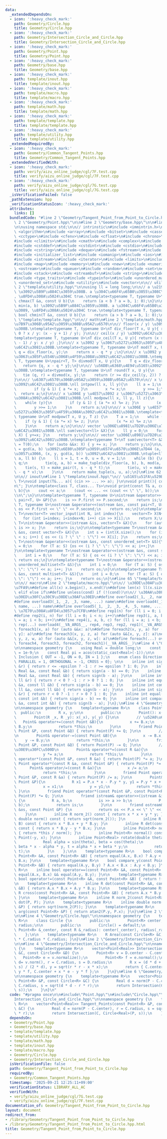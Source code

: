```yaml
---
data:
  _extendedDependsOn:
  - icon: ':heavy_check_mark:'
    path: Geometry/Circle.hpp
    title: Geometry/Circle.hpp
  - icon: ':heavy_check_mark:'
    path: Geometry/Intersection_Circle_and_Circle.hpp
    title: Geometry/Intersection_Circle_and_Circle.hpp
  - icon: ':heavy_check_mark:'
    path: Geometry/Point.hpp
    title: Geometry/Point.hpp
  - icon: ':heavy_check_mark:'
    path: Geometry/base.hpp
    title: Geometry/base.hpp
  - icon: ':heavy_check_mark:'
    path: template/inout.hpp
    title: template/inout.hpp
  - icon: ':heavy_check_mark:'
    path: template/macro.hpp
    title: template/macro.hpp
  - icon: ':heavy_check_mark:'
    path: template/math.hpp
    title: template/math.hpp
  - icon: ':heavy_check_mark:'
    path: template/template.hpp
    title: template/template.hpp
  - icon: ':heavy_check_mark:'
    path: template/utility.hpp
    title: template/utility.hpp
  _extendedRequiredBy:
  - icon: ':heavy_check_mark:'
    path: Geometry/Common_Tangent_Points.hpp
    title: Geometry/Common_Tangent_Points.hpp
  _extendedVerifiedWith:
  - icon: ':heavy_check_mark:'
    path: verify/aizu_online_judge/cgl/7F.test.cpp
    title: verify/aizu_online_judge/cgl/7F.test.cpp
  - icon: ':heavy_check_mark:'
    path: verify/aizu_online_judge/cgl/7G.test.cpp
    title: verify/aizu_online_judge/cgl/7G.test.cpp
  _isVerificationFailed: false
  _pathExtension: hpp
  _verificationStatusIcon: ':heavy_check_mark:'
  attributes:
    links: []
  bundledCode: "#line 2 \"Geometry/Tangent_Point_from_Point_to_Circle.hpp\"\n\n#line\
    \ 2 \"Geometry/Point.hpp\"\n\n#line 2 \"Geometry/base.hpp\"\n\n#line 2 \"template/template.hpp\"\
    \n\nusing namespace std;\n\n// intrinstic\n#include <immintrin.h>\n\n#include\
    \ <algorithm>\n#include <array>\n#include <bitset>\n#include <cassert>\n#include\
    \ <cctype>\n#include <cfenv>\n#include <cfloat>\n#include <chrono>\n#include <cinttypes>\n\
    #include <climits>\n#include <cmath>\n#include <complex>\n#include <cstdarg>\n\
    #include <cstddef>\n#include <cstdint>\n#include <cstdio>\n#include <cstdlib>\n\
    #include <cstring>\n#include <deque>\n#include <fstream>\n#include <functional>\n\
    #include <initializer_list>\n#include <iomanip>\n#include <ios>\n#include <iostream>\n\
    #include <istream>\n#include <iterator>\n#include <limits>\n#include <list>\n\
    #include <map>\n#include <memory>\n#include <new>\n#include <numeric>\n#include\
    \ <ostream>\n#include <queue>\n#include <random>\n#include <set>\n#include <sstream>\n\
    #include <stack>\n#include <streambuf>\n#include <string>\n#include <tuple>\n\
    #include <type_traits>\n#include <typeinfo>\n#include <unordered_map>\n#include\
    \ <unordered_set>\n#include <utility>\n#include <vector>\n\n// utility\n#line\
    \ 2 \"template/utility.hpp\"\n\nusing ll = long long;\n\n// a \u2190 max(a, b)\
    \ \u3092\u5B9F\u884C\u3059\u308B. a \u304C\u66F4\u65B0\u3055\u308C\u305F\u3089\
    , \u8FD4\u308A\u5024\u304C true.\ntemplate<typename T, typename U>\ninline bool\
    \ chmax(T &a, const U b){\n    return (a < b ? a = b, 1: 0);\n}\n\n// a \u2190\
    \ min(a, b) \u3092\u5B9F\u884C\u3059\u308B. a \u304C\u66F4\u65B0\u3055\u308C\u305F\
    \u3089, \u8FD4\u308A\u5024\u304C true.\ntemplate<typename T, typename U>\ninline\
    \ bool chmin(T &a, const U b){\n    return (a > b ? a = b, 1: 0);\n}\n#line 59\
    \ \"template/template.hpp\"\n\n// math\n#line 2 \"template/math.hpp\"\n\n// \u9664\
    \u7B97\u306B\u95A2\u3059\u308B\u95A2\u6570\n\n// floor(x / y) \u3092\u6C42\u3081\
    \u308B.\ntemplate<typename T, typename U>\nT div_floor(T x, U y){ return (x >\
    \ 0 ? x / y: (x - y + 1) / y); }\n\n// ceil(x / y) \u3092\u6C42\u3081\u308B.\n\
    template<typename T, typename U>\nT div_ceil(T x, U y){ return (x > 0 ? (x + y\
    \ - 1) / y: x / y) ;}\n\n// x \u3092 y \u3067\u5272\u3063\u305F\u4F59\u308A\u3092\
    \u6C42\u3081\u308B.\ntemplate<typename T, typename U>\nT mod(T x, U y){\n    T\
    \ q = div_floor(x, y);\n    return x - q * y ;\n}\n\n// x \u3092 y \u3067\u5272\
    \u3063\u305F\u5546\u3068\u4F59\u308A\u3092\u6C42\u3081\u308B.\ntemplate<typename\
    \ T, typename U>\npair<T, T> divmod(T x, U y){\n    T q = div_floor(x, y);\n \
    \   return {q, x - q * y};\n}\n\n// \u56DB\u6368\u4E94\u5165\u3092\u6C42\u3081\
    \u308B.\ntemplate<typename T, typename U>\nT round(T x, U y){\n    T q, r;\n \
    \   tie (q, r) = divmod(x, y);\n    return (r >= div_ceil(y, 2)) ? q + 1 : q;\n\
    }\n\n// \u6307\u6570\u306B\u95A2\u3059\u308B\u95A2\u6570\n\n// x \u306E y \u4E57\
    \u3092\u6C42\u3081\u308B.\nll intpow(ll x, ll y){\n    ll a = 1;\n    while (y){\n\
    \        if (y & 1) { a *= x; }\n        x *= x;\n        y >>= 1;\n    }\n  \
    \  return a;\n}\n\n// x \u306E y \u4E57\u3092 z \u3067\u5272\u3063\u305F\u4F59\
    \u308A\u3092\u6C42\u3081\u308B.\nll modpow(ll x, ll y, ll z){\n    ll a = 1;\n\
    \    while (y){\n        if (y & 1) { (a *= x) %= z; }\n        (x *= x) %= z;\n\
    \        y >>= 1;\n    }\n    return a;\n}\n\n// x \u306E y \u4E57\u3092 z \u3067\
    \u5272\u3063\u305F\u4F59\u308A\u3092\u6C42\u3081\u308B.\ntemplate<typename T,\
    \ typename U>\nT modpow(T x, U y, T z) {\n    T a = 1;\n    while (y) {\n    \
    \    if (y & 1) { (a *= x) %= z; }\n\n        (x *= x) %= z;\n        y >>= 1;\n\
    \    }\n\n    return a;\n}\n\n// vector \u306E\u8981\u7D20\u306E\u7DCF\u548C\u3092\
    \u6C42\u3081\u308B.\nll sum(vector<ll> &X){\n    ll y = 0;\n    for (auto &&x:\
    \ X) { y+=x; }\n    return y;\n}\n\n// vector \u306E\u8981\u7D20\u306E\u7DCF\u548C\
    \u3092\u6C42\u3081\u308B.\ntemplate<typename T>\nT sum(vector<T> &X){\n    T y\
    \ = T(0);\n    for (auto &&x: X) { y += x; }\n    return y;\n}\n\n// a x + b y\
    \ = gcd(a, b) \u3092\u6E80\u305F\u3059\u6574\u6570\u306E\u7D44 (a, b) \u306B\u5BFE\
    \u3057\u3066, (x, y, gcd(a, b)) \u3092\u6C42\u3081\u308B.\ntuple<ll, ll, ll> Extended_Euclid(ll\
    \ a, ll b) {\n    ll s = 1, t = 0, u = 0, v = 1;\n    while (b) {\n        ll\
    \ q;\n        tie(q, a, b) = make_tuple(div_floor(a, b), b, mod(a, b));\n    \
    \    tie(s, t) = make_pair(t, s - q * t);\n        tie(u, v) = make_pair(v, u\
    \ - q * v);\n    }\n\n    return make_tuple(s, u, a);\n}\n#line 62 \"template/template.hpp\"\
    \n\n// inout\n#line 1 \"template/inout.hpp\"\n// \u5165\u51FA\u529B\ntemplate<class...\
    \ T>\nvoid input(T&... a){ (cin >> ... >> a); }\n\nvoid print(){ cout << \"\\\
    n\"; }\n\ntemplate<class T, class... Ts>\nvoid print(const T& a, const Ts&...\
    \ b){\n    cout << a;\n    (cout << ... << (cout << \" \", b));\n    cout << \"\
    \\n\";\n}\n\ntemplate<typename T, typename U>\nistream &operator>>(istream &is,\
    \ pair<T, U> &P){\n    is >> P.first >> P.second;\n    return is;\n}\n\ntemplate<typename\
    \ T, typename U>\nostream &operator<<(ostream &os, const pair<T, U> &P){\n   \
    \ os << P.first << \" \" << P.second;\n    return os;\n}\n\ntemplate<typename\
    \ T>\nvector<T> vector_input(int N, int index){\n    vector<T> X(N+index);\n \
    \   for (int i=index; i<index+N; i++) cin >> X[i];\n    return X;\n}\n\ntemplate<typename\
    \ T>\nistream &operator>>(istream &is, vector<T> &X){\n    for (auto &x: X) {\
    \ is >> x; }\n    return is;\n}\n\ntemplate<typename T>\nostream &operator<<(ostream\
    \ &os, const vector<T> &X){\n    int s = (int)X.size();\n    for (int i = 0; i\
    \ < s; i++) { os << (i ? \" \" : \"\") << X[i]; }\n    return os;\n}\n\ntemplate<typename\
    \ T>\nostream &operator<<(ostream &os, const unordered_set<T> &S){\n    int i\
    \ = 0;\n    for (T a: S) {os << (i ? \" \": \"\") << a; i++;}\n    return os;\n\
    }\n\ntemplate<typename T>\nostream &operator<<(ostream &os, const set<T> &S){\n\
    \    int i = 0;\n    for (T a: S) { os << (i ? \" \": \"\") << a; i++; }\n   \
    \ return os;\n}\n\ntemplate<typename T>\nostream &operator<<(ostream &os, const\
    \ unordered_multiset<T> &S){\n    int i = 0;\n    for (T a: S) { os << (i ? \"\
    \ \": \"\") << a; i++; }\n    return os;\n}\n\ntemplate<typename T>\nostream &operator<<(ostream\
    \ &os, const multiset<T> &S){\n    int i = 0;\n    for (T a: S) { os << (i ? \"\
    \ \": \"\") << a; i++; }\n    return os;\n}\n#line 65 \"template/template.hpp\"\
    \n\n// macro\n#line 2 \"template/macro.hpp\"\n\n// \u30DE\u30AF\u30ED\u306E\u5B9A\
    \u7FA9\n#define all(x) x.begin(), x.end()\n#define len(x) ll(x.size())\n#define\
    \ elif else if\n#define unless(cond) if (!(cond))\n\n// \u30AA\u30FC\u30D0\u30FC\
    \u30ED\u30FC\u30C9\u30DE\u30AF\u30ED\n#define overload2(_1, _2, name, ...) name\n\
    #define overload3(_1, _2, _3, name, ...) name\n#define overload4(_1, _2, _3, _4,\
    \ name, ...) name\n#define overload5(_1, _2, _3, _4, _5, name, ...) name\n\n//\
    \ \u7E70\u308A\u8FD4\u3057\u7CFB\n#define rep1(n) for (ll i = 0; i < n; i++)\n\
    #define rep2(i, n) for (ll i = 0; i < n; i++)\n#define rep3(i, a, b) for (ll i\
    \ = a; i < b; i++)\n#define rep4(i, a, b, c) for (ll i = a; i < b; i += c)\n#define\
    \ rep(...) overload4(__VA_ARGS__, rep4, rep3, rep2, rep1)(__VA_ARGS__)\n\n#define\
    \ foreach1(x, a) for (auto &&x: a)\n#define foreach2(x, y, a) for (auto &&[x,\
    \ y]: a)\n#define foreach3(x, y, z, a) for (auto &&[x, y, z]: a)\n#define foreach4(x,\
    \ y, z, w, a) for (auto &&[x, y, z, w]: a)\n#define foreach(...) overload5(__VA_ARGS__,\
    \ foreach4, foreach3, foreach2, foreach1)(__VA_ARGS__)\n#line 4 \"Geometry/base.hpp\"\
    \n\nnamespace geometry {\n    using Real = double long;\n    const Real epsilon\
    \ = 1e-9;\n    const Real pi = acos(static_cast<Real>(-1));\n\n    enum class\
    \ Inclusion { OUT = -1, ON = 0, IN = 1 };\n    enum class Direction_Relation {\
    \ PARALLEL = 1, ORTHOGONAL = -1, CROSS = 0}; \n\n    inline int sign(const Real\
    \ &r) { return r <= -epsilon ? -1 : r >= epsilon ? 1: 0; }\n    inline int equal(const\
    \ Real &a, const Real &b) { return sign(a - b) == 0; }\n    inline int compare(const\
    \ Real &a, const Real &b) { return sign(b - a); }\n\n    inline int sign(const\
    \ ll &r) { return r < 0 ? -1 : r > 0 ? 1 : 0; }\n    inline int equal(const ll\
    \ &a, const ll &b) { return sign(a - b) == 0; }\n    inline int compare(const\
    \ ll &a, const ll &b) { return sign(b - a); }\n\n    inline int sign(const int\
    \ &r) { return r < 0 ? -1 : r > 0 ? 1 : 0; }\n    inline int equal(const int &a,\
    \ const int &b) { return sign(a - b) == 0; }\n    inline int compare(const int\
    \ &a, const int &b) { return sign(b - a); }\n};\n#line 4 \"Geometry/Point.hpp\"\
    \n\nnamespace geometry {\n    template<typename R>\n    class Point {\n      \
    \  public:\n        R x, y;\n\n        public:\n        Point(): x(0), y(0) {}\n\
    \        Point(R _x, R _y): x(_x), y(_y) {}\n\n        // \u52A0\u6CD5\n     \
    \   Point& operator+=(const Point &B){\n            x += B.x;\n            y +=\
    \ B.y;\n            return *this;\n        }\n\n        friend Point operator+(const\
    \ Point &P, const Point &Q) { return Point(P) += Q; }\n\n        // \u6E1B\u6CD5\
    \n        Point& operator-=(const Point &B){\n            x -= B.x;\n        \
    \    y -= B.y;\n            return *this;\n        }\n\n        friend Point operator-(const\
    \ Point &P, const Point &Q) { return Point(P) -= Q; }\n\n        // \u30B9\u30AB\
    \u30E9\u30FC\u500D\n        Point& operator*=(const R &a){\n            x *= a;\n\
    \            y *= a;\n            return *this;\n        }\n\n        friend Point\
    \ operator*(const Point &P, const R &a) { return Point(P) *= a; }\n        friend\
    \ Point operator*(const R &a, const Point &P) { return Point(P) *= a; }\n\n  \
    \      Point& operator/=(const R &a){\n            x /= a;\n            y /= a;\n\
    \            return *this;\n        }\n\n        friend Point operator/(const\
    \ Point &P, const R &a) { return Point(P) /= a; }\n\n        Point& operator*=(const\
    \ Point &P){\n            R x1 = P.x * x - P.y * y, y1 = P.y * x + P.x * y;\n\
    \            x = x1;\n            y = y1;\n            return *this;\n       \
    \ }\n\n        friend Point operator*(const Point &P, const Point<R> &Q) { return\
    \ Point(P) *= Q; }\n\n        friend istream& operator>>(istream &is, Point &P)\
    \ {\n            R a, b;\n            is >> a >> b;\n            P = Point(a,\
    \ b);\n            return is;\n        }\n\n        friend ostream& operator<<(ostream\
    \ &os, const Point &P) {\n            return os << P.x << \" \" << P.y;\n    \
    \    }\n\n        inline R norm_2() const { return x * x + y * y; }\n        inline\
    \ double norm() const { return sqrt(norm_2()); }\n        inline R dot(const Point\
    \ B) const { return x * B.x + y * B.y; }\n        inline R det(const Point B)\
    \ const { return x * B.y - y * B.x; }\n\n        inline Point<R> normalize() const\
    \ { return *this / norm(); }\n        inline Point<R> normal() const { return\
    \ Point(-y, x); }\n\n        inline Point<Real> rotate(double theta) const {\n\
    \            Real alpha = sin(theta), beta = cos(theta);\n            Real s =\
    \ beta * x - alpha * y, t = alpha * x + beta * y;\n            return Point(s,\
    \ t);\n        }\n    };\n\n    template<typename R>\n    bool compare_x(const\
    \ Point<R> &A, const Point<R> &B) { return equal(A.x, B.x) ? A.y < B.y : A.x <\
    \ B.x; }\n\n    template<typename R>\n    bool compare_y(const Point<R> &A, const\
    \ Point<R> &B) { return equal(A.y, B.y) ? A.x < B.x : A.y < B.y; }\n\n    template<typename\
    \ R>\n    inline bool operator==(const Point<R> &A, const Point<R> &B) { return\
    \ equal(A.x, B.x) && equal(A.y, B.y); }\n\n    template<typename R>\n    inline\
    \ bool operator!=(const Point<R> &A, const Point<R> &B) { return !(A == B); }\n\
    \n    template<typename R>\n    inline R dot(const Point<R> &A, const Point<R>\
    \ &B) { return A.x * B.x + A.y * B.y; }\n\n    template<typename R>\n    inline\
    \ R cross(const Point<R> &A, const Point<R> &B) { return A.x * B.y - A.y * B.x;\
    \ }\n\n    template<typename R>\n    inline R norm_2(const Point<R> &P) { return\
    \ dot(P, P); }\n\n    template<typename R>\n    inline double norm(const Point<R>\
    \ &P) { return sqrt(norm_2(P)); }\n\n    template<typename R>\n    inline Real\
    \ arg(const Point<R> &P) { return atan2(P.y, P.x); }\n}\n#line 2 \"Geometry/Circle.hpp\"\
    \n\n#line 4 \"Geometry/Circle.hpp\"\n\nnamespace geometry {\n    template<typename\
    \ R>\n    class Circle {\n        public:\n        Point<R> center;\n        R\
    \ radius;\n\n        public:\n        Circle() = default;\n        Circle(const\
    \ Point<R> &_center, const R &_radius): center(_center), radius(_radius) {}\n\
    \    };\n\n    template<typename R>\n    R Area(const Circle<R> &C) { return pi\
    \ * C.radius * C.radius; }\n}\n#line 2 \"Geometry/Intersection_Circle_and_Circle.hpp\"\
    \n\n#line 4 \"Geometry/Intersection_Circle_and_Circle.hpp\"\n\nnamespace geometry\
    \ {\n    template<typename R>\n    vector<Point<Real>> Intersection(const Circle<R>\
    \ &C, const Circle<R> &D) {\n        Point<R> v = D.center - C.center;\n     \
    \   Point<R> e = v.normalize();\n        Point<R> f = e.normal();\n\n        R\
    \ d= v.norm(), r = C.radius, s = D.radius;\n        R x = (d * d + r * r - s *\
    \ s) / (2 * d), y = sqrt(r * r - x * x);\n        return { C.center + x * e +\
    \ y * f, C.center + x * e - y * f };\n    }\n}\n#line 6 \"Geometry/Tangent_Point_from_Point_to_Circle.hpp\"\
    \n\nnamespace geometry {\n    template<typename R>\n    vector<Point<Real>> Tangent_Points(const\
    \ Point<R> &P, const Circle<R> &C) {\n        Real d = norm(P - C.center), r =\
    \ C.radius, s = sqrt(d * d - r * r);\n        return Intersection(C, Circle<Real>(P,\
    \ s));\n    }\n}\n"
  code: "#pragma once\n\n#include\"Point.hpp\"\n#include\"Circle.hpp\"\n#include\"\
    Intersection_Circle_and_Circle.hpp\"\n\nnamespace geometry {\n    template<typename\
    \ R>\n    vector<Point<Real>> Tangent_Points(const Point<R> &P, const Circle<R>\
    \ &C) {\n        Real d = norm(P - C.center), r = C.radius, s = sqrt(d * d - r\
    \ * r);\n        return Intersection(C, Circle<Real>(P, s));\n    }\n}"
  dependsOn:
  - Geometry/Point.hpp
  - Geometry/base.hpp
  - template/template.hpp
  - template/utility.hpp
  - template/math.hpp
  - template/inout.hpp
  - template/macro.hpp
  - Geometry/Circle.hpp
  - Geometry/Intersection_Circle_and_Circle.hpp
  isVerificationFile: false
  path: Geometry/Tangent_Point_from_Point_to_Circle.hpp
  requiredBy:
  - Geometry/Common_Tangent_Points.hpp
  timestamp: '2025-09-21 12:25:11+09:00'
  verificationStatus: LIBRARY_ALL_AC
  verifiedWith:
  - verify/aizu_online_judge/cgl/7G.test.cpp
  - verify/aizu_online_judge/cgl/7F.test.cpp
documentation_of: Geometry/Tangent_Point_from_Point_to_Circle.hpp
layout: document
redirect_from:
- /library/Geometry/Tangent_Point_from_Point_to_Circle.hpp
- /library/Geometry/Tangent_Point_from_Point_to_Circle.hpp.html
title: Geometry/Tangent_Point_from_Point_to_Circle.hpp
---
```

